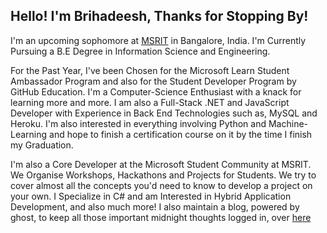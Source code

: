 ## Hello! I'm Brihadeesh, Thanks for Stopping By!
I'm an upcoming sophomore at [MSRIT](http://msrit.edu) in Bangalore, India. I'm Currently Pursuing a B.E Degree in Information Science and Engineering.

For the Past Year, I've been Chosen for the Microsoft Learn Student Ambassador Program and also for the Student Developer Program by GitHub Education. I'm a Computer-Science Enthusiast with a knack for learning more and more. I am also a Full-Stack .NET and JavaScript Developer with Experience in Back End Technologies such as, MySQL and Heroku. I'm also interested in everything involving Python and Machine-Learning and hope to finish a certification course on it by the time I finish my Graduation.

I'm also a Core Developer at the Microsoft Student Community at MSRIT. We Organise Workshops, Hackathons and Projects for Students. We try to cover almost all the concepts you'd need to know to develop a project on your own. I Specialize in C# and am Interested in Hybrid Application Development, and also much more! I also maintain a blog, powered by ghost, to keep all those important midnight thoughts logged in, over [here](https://briha.live) 
